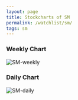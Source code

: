 ```yaml
---
layout: page
title: Stockcharts of SM
permalink: /watchlist/sm/
tags: sm
---
```


### Weekly Chart
![SM-weekly](http://www.marketwatch.com/kaavio.Webhost/charts/big.chart?nosettings=1&symb=SM&uf=0&type=4&size=3&sid=10332537&style=1013&freq=2&time=12&ma=5&maval=50,200&lf=4&lf2=0&lf3=0&height=510&width=720&mocktick=1)

### Daily Chart
![SM-daily](http://www.marketwatch.com/kaavio.Webhost/charts/big.chart?nosettings=1&symb=SM&uf=7168&type=4&size=3&sid=10332537&style=1013&freq=1&time=8&ma=6&maval=20,50,200&lf=4&lf2=0&lf3=0&height=510&width=720&mocktick=1)
